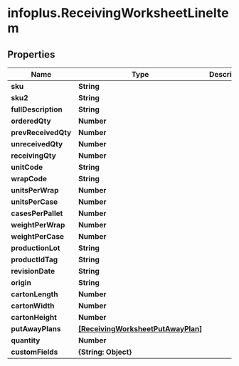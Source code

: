 # infoplus.ReceivingWorksheetLineItem

## Properties
Name | Type | Description | Notes
------------ | ------------- | ------------- | -------------
**sku** | **String** |  | [optional] 
**sku2** | **String** |  | [optional] 
**fullDescription** | **String** |  | [optional] 
**orderedQty** | **Number** |  | [optional] 
**prevReceivedQty** | **Number** |  | [optional] 
**unreceivedQty** | **Number** |  | [optional] 
**receivingQty** | **Number** |  | 
**unitCode** | **String** |  | 
**wrapCode** | **String** |  | 
**unitsPerWrap** | **Number** |  | [optional] 
**unitsPerCase** | **Number** |  | [optional] 
**casesPerPallet** | **Number** |  | [optional] 
**weightPerWrap** | **Number** |  | 
**weightPerCase** | **Number** |  | [optional] 
**productionLot** | **String** |  | [optional] 
**productIdTag** | **String** |  | [optional] 
**revisionDate** | **String** |  | [optional] 
**origin** | **String** |  | [optional] 
**cartonLength** | **Number** |  | [optional] 
**cartonWidth** | **Number** |  | [optional] 
**cartonHeight** | **Number** |  | [optional] 
**putAwayPlans** | [**[ReceivingWorksheetPutAwayPlan]**](ReceivingWorksheetPutAwayPlan.md) |  | [optional] 
**quantity** | **Number** |  | [optional] 
**customFields** | **{String: Object}** |  | [optional] 


